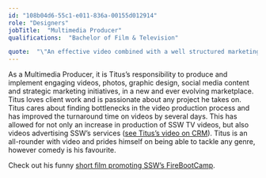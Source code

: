 ```yaml
---
id: "108b04d6-55c1-e011-836a-00155d012914"
role: "Designers"
jobTitle:  "Multimedia Producer"
qualifications:  "Bachelor of Film & Television"

quote:  "\"An effective video combined with a well structured marketing strategy cannot only create brand awareness on a whole new level, but can have the power to change the world\""
---
```


As a Multimedia Producer, it is Titus’s responsibility to produce and implement engaging videos, photos, graphic design, social media content and strategic marketing initiatives, in a new and ever evolving marketplace. Titus loves client work and is passionate about any project he takes on. Titus cares about finding bottlenecks in the video production process and has improved the turnaround time on videos by several days. This has allowed for not only an increase in production of SSW TV videos, but also videos advertising SSW’s services ([see Titus’s video on CRM](http://www.ssw.com.au/ssw/Consulting/MicrosoftCRM.aspx)). Titus is an all-rounder with video and prides himself on being able to tackle any genre, however comedy is his favourite.

Check out his funny [short film promoting SSW’s FireBootCamp](https://www.youtube.com/watch?v=KVfDflie_5Y).